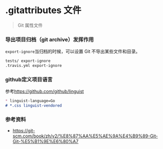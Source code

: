 # .gitattributes 文件

> Git 属性文件

### 导出项目归档（git archive）发挥作用
`export-ignore`当归档的时候，可以设置 Git 不导出某些文件和目录。
```markdown
tests/ export-ignore
.travis.yml export-ignore
```

### github定义项目语言

参考<https://github.com/github/linguist>

```markdown
* linguist-language=Go
# *.css linguist-vendored
```

### 参考资料
- <https://git-scm.com/book/zh/v2/%E8%87%AA%E5%AE%9A%E4%B9%89-Git-Git-%E5%B1%9E%E6%80%A7>